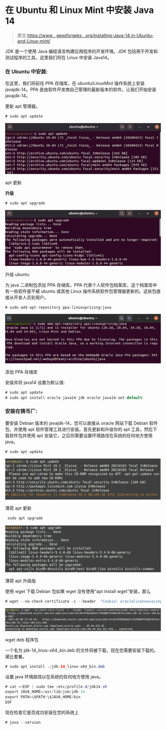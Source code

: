 # 在 Ubuntu 和 Linux Mint 中安装 Java 14

> 原文:[https://www . geesforgeks . org/installing-Java-14 in-Ubuntu-and-Linux-mint/](https://www.geeksforgeeks.org/installing-java-14-in-ubuntu-and-linux-mint/)

JDK 是一个使用 Java 编程语言构建应用程序的开发环境。JDK 包括用于开发和测试程序的工具。这里我们将在 Linux 中安装 Java14。

### 在 Ubuntu 中安装:

在这里，我们将前往 PPA 存储库，在 ubuntu/LinuxMint 操作系统上安装 javajdk-14。PPA 是由软件开发商自己管理的最新版本的软件。让我们开始安装 javajdk-14。

更新 apt 管理器。

```java
# sudo apt update
```

![Installing Java 14 in Ubuntu, Debian and Linux Mint](img/00bb03f03cbf0a903d0e35b5b852bd08.png)

apt 更新

**升级**

```java
# sudo apt upgrade
```

![Installing Java 14 in Ubuntu, Debian and Linux Mint](img/358039704bad4f88cd47f5bb41149691.png)

升级 ubuntu

为 java 二进制包添加 PPA 存储库。PPA 代表个人软件包档案库，这个档案库中有一些软件是不被 ubuntu 或其他 Linux 操作系统软件包管理器更新的。这些包直接从开发人员到用户。

```java
# sudo add-apt-repository ppa:linuxuprising/java
```

![How to Install Java 14 in Ubuntu, Debian and Linux Mint](img/3ba27541e88be62d535c3edcbae1ee31.png)

添加 PPA 存储库

安装并将 java14 设置为默认值:

```java
# sudo apt update
# sudo apt install oracle-java14-jdk oracle-java14-set-default
```

### 安装在铸币厂:

要安装 Debian 版本的 javajdk-14，您可以直接从 oracle 网站下载 Debian 软件包，并使用 apt 软件管理工具进行安装。首先更新和升级你的 apt 工具，然后下载软件包并使用 apt 安装它，之后你需要设置环境路径在系统的任何地方使用 java。

```java
# sudo apt update
```

![Installing Java 14 in Ubuntu, Debian and Linux Mint](img/640889d854fb3e0f82225cdac6a1046b.png)

薄荷 apt 更新

```java
 sudo apt upgrade
```

![How to Install Java 14 in Ubuntu, Debian and Linux Mint](img/abe0d1e9d028b4d25ce475d4c95f3827.png)

薄荷 apt 升级版

使用 wget 下载 Debian 包如果 wget 没有使用“apt install wget”安装，那么

```java
# wget --no-check-certificate -c --header  "Cookie: oraclelicense=accept-securebackup-cookie" "https://download.oracle.com/otn-pub/java/jdk/14+36/076bab302c7b4508975440c56f6cc26a/jdk-14_linux-x64_bin.deb"
```

![How to Install Java 14 in Ubuntu, Debian and Linux Mint](img/fc26ba75581394e65dd2126263a0a419.png)

wget deb 程序包

一个名为 jdk-14_linux-x64_bin.deb 的文件将被下载，现在您需要安装下载的。黛比套餐。

```java
# sudo apt install ./jdk-14_linux-x64_bin.deb
```

设置 java 环境路径以在系统的任何地方使用 java。

```java
# cat <<EOF | sudo tee /etc/profile.d/jdk14.sh
export JAVA_HOME=/usr/lib/jvm/jdk-14
export PATH=\$PATH:\$JAVA_HOME/bin
EOF
```

现在检查它是否成功安装在您的系统上

```java
# java --version
```